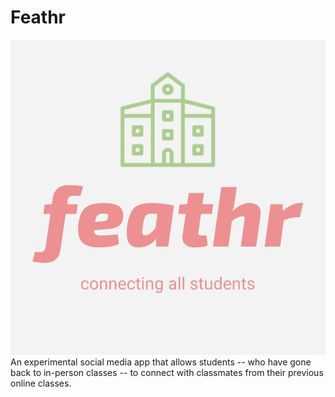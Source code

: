 # Feathr
![Logo](Screenshot_481.jpg)
An experimental social media app that allows students -- who have gone back to in-person classes -- to connect with classmates from their previous online classes.
